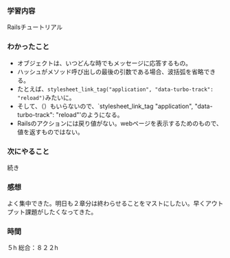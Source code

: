 ### 学習内容
Railsチュートリアル
### わかったこと
- オブジェクトは、いつどんな時でもメッセージに応答するもの。
- ハッシュがメソッド呼び出しの最後の引数である場合、波括弧を省略できる。
- たとえば、`stylesheet_link_tag("application", "data-turbo-track": "reload")`みたいに。
- そして、（）もいらないので、`stylesheet_link_tag "application", "data-turbo-track": "reload"'のようになる。
- Railsのアクションには戻り値がない。webページを表示するためのもので、値を返すものではない。
### 次にやること
続き
### 感想
よく集中できた。明日も２章分は終わらせることをマストにしたい。早くアウトプット課題がしたくなってきた。
### 時間
５h
総合：８２２h





